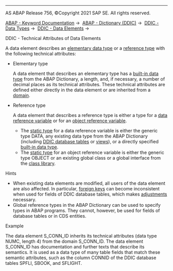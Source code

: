   

* * *

AS ABAP Release 756, ©Copyright 2021 SAP SE. All rights reserved.

[ABAP - Keyword Documentation](javascript:call_link\('abenabap.htm'\)) →  [ABAP - Dictionary (DDIC)](javascript:call_link\('abenabap_dictionary.htm'\)) →  [DDIC - Data Types](javascript:call_link\('abenddic_data_types.htm'\)) →  [DDIC - Data Elements](javascript:call_link\('abenddic_data_elements.htm'\)) → 

DDIC - Technical Attributes of Data Elements

A data element describes an [elementary data type](javascript:call_link\('abenelementary_data_type_glosry.htm'\) "Glossary Entry") or a [reference type](javascript:call_link\('abenreference_type_glosry.htm'\) "Glossary Entry") with the following technical attributes:

-   Elementary type
    
    A data element that describes an elementary type has a [built-in data type](javascript:call_link\('abenddic_builtin_types.htm'\)) from the ABAP Dictionary, a length, and, if necessary, a number of decimal places as its technical attributes. These technical attributes are defined either directly in the data element or are inherited from a [domain](javascript:call_link\('abenddic_domains.htm'\)).
    
-   Reference type
    
    A data element that describes a reference type is either a type for a [data reference variable](javascript:call_link\('abendata_reference_variable_glosry.htm'\) "Glossary Entry") or for an [object reference variable](javascript:call_link\('abenobject_refer_variable_glosry.htm'\) "Glossary Entry").
    
    -   The [static type](javascript:call_link\('abenstatic_type_glosry.htm'\) "Glossary Entry") for a data reference variable is either the generic type DATA, any existing data type from the ABAP Dictionary (including [DDIC database tables](javascript:call_link\('abenddic_database_tables.htm'\)) or [views](javascript:call_link\('abenddic_views.htm'\))), or a directly specified [built-in data type](javascript:call_link\('abenddic_builtin_types.htm'\)).
    -   The [static type](javascript:call_link\('abenstatic_type_glosry.htm'\) "Glossary Entry") for an object reference variable is either the generic type OBJECT or an existing global class or a global interface from the [class library](javascript:call_link\('abenclass_library_glosry.htm'\) "Glossary Entry").

Hints

-   When existing data elements are modified, all users of the data element are also affected. In particular, [foreign keys](javascript:call_link\('abenddic_database_tables_forkey.htm'\)) can become inconsistent when used for fields of DDIC database tables, which makes [adjustments](javascript:call_link\('abenddic_database_tables_adj.htm'\)) necessary.
-   Global reference types in the ABAP Dictionary can be used to specify types in ABAP programs. They cannot, however, be used for fields of database tables or in CDS entities.

Example

The data element S\_CONN\_ID inherits its technical attributes (data type NUMC, length 4) from the domain S\_CONN\_ID. The data element S\_CONN\_ID has documentation and further texts that describe its semantics. It is used as a data type of many table fields that match these semantic attributes, such as the column CONNID of the DDIC database tables SPFLI, SBOOK, and SFLIGHT.